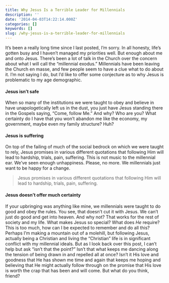 ```yaml
---
title: Why Jesus Is a Terrible Leader for Millennials
description: ''
date: '2014-04-03T14:22:14.000Z'
categories: []
keywords: []
slug: /why-jesus-is-a-terrible-leader-for-millennials
---
```

It’s been a really long time since I last posted, I’m sorry. In all honesty, life’s gotten busy and I haven’t managed my priorities well. But enough about me and onto Jesus. There’s been a lot of talk in the Church over the concern about what I will call the “millennial exodus.” Millennials have been leaving the Church en masse, and few people seem to have a clue what to do about it. I’m not saying I do, but I’d like to offer some conjecture as to why Jesus is problematic to my age demographic.
#### Jesus isn’t safe
When so many of the institutions we were taught to obey and believe in have unapologetically left us in the dust, you just have Jesus standing there in the Gospels saying, “Come, follow Me.” And why? Who are you? What certainty do I have that you won’t abandon me like the economy, my government, maybe even my family structure? Huh?
#### Jesus is suffering
On top of the failing of much of the social bedrock on which we were taught to rely, Jesus promises in various different quotations that following Him will lead to hardship, trials, pain, suffering. This is not music to the millennial ear. We’ve seen enough unhappiness. Please, no more. We millennials just want to be happy for a change.
> Jesus promises in various different quotations that following Him will lead to hardship, trials, pain, suffering.
#### Jesus doesn’t offer much certainty
If your upbringing was anything like mine, we millennials were taught to do good and obey the rules. You see, that doesn’t cut it with Jesus. We can’t just do good and get into heaven. And why not? That works for the rest of society and my life. What makes Jesus so special? What does _He_ require? This is too much, how can I be expected to remember and do all this?
Perhaps I’m making a mountain out of a molehill, but following Jesus, actually being a Christian and living the “Christian” life is in significant conflict with my millennial ideals. But as I look back over this post, I can’t help but ask “isn’t that the point?” Isn’t that what keeps me dancing along the tension of being drawn in and repelled all at once? Isn’t it His love and goodness that He has shown me time and again that keeps me hoping and believing that He might actually follow through on the promise that His love is worth the crap that has been and will come. But what do you think, friend?
